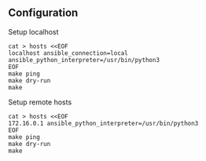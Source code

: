 ## Configuration

Setup localhost

```text
cat > hosts <<EOF
localhost ansible_connection=local ansible_python_interpreter=/usr/bin/python3
EOF
make ping
make dry-run
make
```

Setup remote hosts

```text
cat > hosts <<EOF
172.16.0.1 ansible_python_interpreter=/usr/bin/python3
EOF
make ping
make dry-run
make
```
